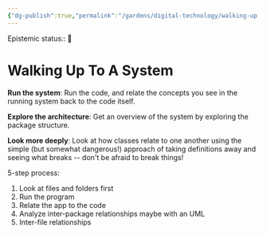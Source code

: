 ```yaml
---
{"dg-publish":true,"permalink":"/gardens/digital-technology/walking-up-to-a-system/","tags":["IT","howto"]}
---
```


Epistemic status:: 🌱

# Walking Up To A System

**Run the system**: Run the code, and relate the concepts you see in the running system back to the code itself.

**Explore the architecture**: Get an overview of the system by exploring the package structure.

**Look more deeply**: Look at how classes relate to one another using the simple (but somewhat dangerous!) approach of taking definitions away and seeing what breaks -- don't be afraid to break things! 

5-step process:
1. Look at files and folders first
2. Run the program
3. Relate the app to the code
4. Analyze inter-package relationships maybe with an UML
5. Inter-file relationships



